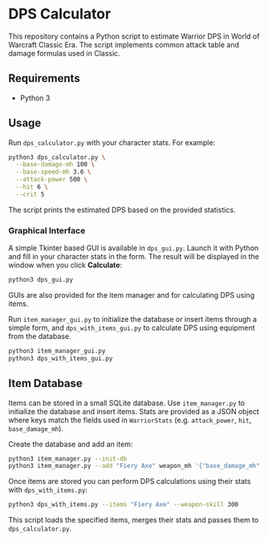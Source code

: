 # DPS Calculator

This repository contains a Python script to estimate Warrior DPS in World of Warcraft Classic Era. The script implements common attack table and damage formulas used in Classic.

## Requirements

- Python 3

## Usage

Run `dps_calculator.py` with your character stats. For example:

```bash
python3 dps_calculator.py \
  --base-damage-mh 100 \
  --base-speed-mh 3.6 \
  --attack-power 500 \
  --hit 6 \
  --crit 5
```

The script prints the estimated DPS based on the provided statistics.

### Graphical Interface

A simple Tkinter based GUI is available in `dps_gui.py`. Launch it with Python
and fill in your character stats in the form. The result will be displayed in
the window when you click **Calculate**:

```bash
python3 dps_gui.py
```

GUIs are also provided for the item manager and for calculating DPS using items.

Run `item_manager_gui.py` to initialize the database or insert items through a
simple form, and `dps_with_items_gui.py` to calculate DPS using equipment from
the database.

```bash
python3 item_manager_gui.py
python3 dps_with_items_gui.py
```

## Item Database

Items can be stored in a small SQLite database. Use `item_manager.py` to
initialize the database and insert items. Stats are provided as a JSON
object where keys match the fields used in `WarriorStats` (e.g. `attack_power`,
`hit`, `base_damage_mh`).

Create the database and add an item:

```bash
python3 item_manager.py --init-db
python3 item_manager.py --add "Fiery Axe" weapon_mh '{"base_damage_mh": 100, "base_speed_mh": 3.6}' 60
```

Once items are stored you can perform DPS calculations using their stats with
`dps_with_items.py`:

```bash
python3 dps_with_items.py --items "Fiery Axe" --weapon-skill 300
```

This script loads the specified items, merges their stats and passes them to
`dps_calculator.py`.
